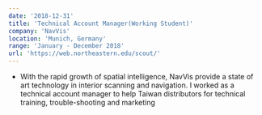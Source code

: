 ```yaml
---
date: '2018-12-31'
title: 'Technical Account Manager(Working Student)'
company: 'NavVis'
location: 'Munich, Germany'
range: 'January - December 2018'
url: 'https://web.northeastern.edu/scout/'
---
```


- With the rapid growth of spatial intelligence, NavVis provide a state of art technology in interior scanning and navigation. I worked as a technical account manager to help Taiwan distributors for technical training, trouble-shooting and marketing
